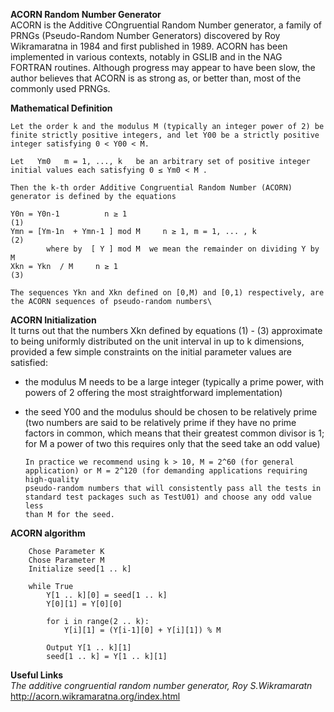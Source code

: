 **ACORN Random Number Generator**\
ACORN is the Additive COngruential Random Number generator, a family of PRNGs (Pseudo-Random Number Generators) discovered  by Roy Wikramaratna in 1984 and first published in 1989. ACORN has been implemented in various contexts, notably in GSLIB and in the NAG FORTRAN routines. Although progress may appear to have been slow, the author believes that ACORN is as strong as, or better than, most of the commonly used PRNGs.

**Mathematical Definition**

    Let the order k and the modulus M (typically an integer power of 2) be finite strictly positive integers, and let Y00 be a strictly positive 
    integer satisfying 0 < Y00 < M.

    Let   Ym0   m = 1, ..., k   be an arbitrary set of positive integer initial values each satisfying 0 ≤ Ym0 < M .
    
    Then the k-th order Additive Congruential Random Number (ACORN) generator is defined by the equations
    
    Y0n = Y0n-1          n ≥ 1                                                      (1) 
    Ymn = [Ym-1n  + Ymn-1 ] mod M     n ≥ 1, m = 1, ... , k                         (2) 
            where by  [ Y ] mod M  we mean the remainder on dividing Y by M 
    Xkn = Ykn  / M     n ≥ 1                                                        (3)
    
    The sequences Ykn and Xkn defined on [0,M) and [0,1) respectively, are the ACORN sequences of pseudo-random numbers\
    
**ACORN Initialization**\
It turns out that the numbers Xkn defined by equations (1) - (3) approximate to being uniformly distributed on the unit interval in up to k dimensions, provided a few simple constraints on the initial parameter values are satisfied:

-   the modulus M needs to be a large integer (typically a prime power, with powers of 2 offering the most straightforward implementation)
-   the seed Y00 and the modulus should be chosen to be relatively prime (two numbers are said to be relatively prime if they have no prime factors in common, which means that their greatest common divisor is 1; for M a power of two this requires only that the seed take an odd value)

        
        In practice we recommend using k > 10, M = 2^60 (for general application) or M = 2^120 (for demanding applications requiring high-quality
        pseudo-random numbers that will consistently pass all the tests in standard test packages such as TestU01) and choose any odd value less 
        than M for the seed.


**ACORN algorithm**

        Chose Parameter K
        Chose Parameter M
        Initialize seed[1 .. k]
        
        while True
            Y[1 .. k][0] = seed[1 .. k]
            Y[0][1] = Y[0][0]
            
            for i in range(2 .. k):
                Y[i][1] = (Y[i-1][0] + Y[i][1]) % M
            
            Output Y[1 .. k][1]
            seed[1 .. k] = Y[1 .. k][1]
            
    
**Useful Links**\
*The additive congruential random number generator, Roy S.Wikramaratn*\
http://acorn.wikramaratna.org/index.html
